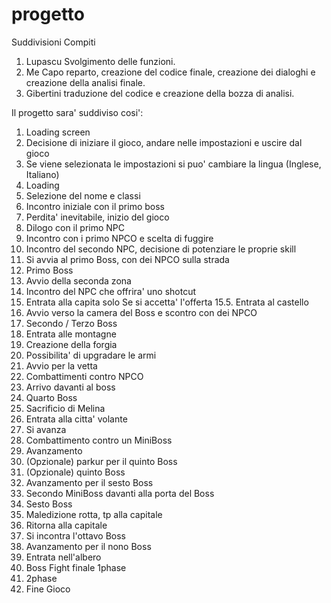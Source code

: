 # progetto
Suddivisioni Compiti
1. Lupascu Svolgimento delle funzioni.
2. Me Capo reparto, creazione del codice finale, creazione dei dialoghi e creazione
   della analisi finale.
3. Gibertini traduzione del codice e creazione della bozza di analisi.

Il progetto sara' suddiviso cosi':
1. Loading screen
2. Decisione di iniziare il gioco, andare nelle impostazioni e uscire dal gioco
3. Se viene selezionata le impostazioni si puo' cambiare la lingua (Inglese, Italiano)
4. Loading
5. Selezione del nome e classi
6. Incontro iniziale con il primo boss
7. Perdita' inevitabile, inizio del gioco
8. Dilogo con il primo NPC
9. Incontro con i primo NPCO e scelta di fuggire
10. Incontro del secondo NPC, decisione di potenziare le proprie skill
11. Si avvia al primo Boss, con dei NPCO sulla strada
12. Primo Boss
13. Avvio della seconda zona
14. Incontro del NPC che offrira' uno shotcut
15. Entrata alla capita solo Se si accetta' l'offerta
15.5. Entrata al castello
16. Avvio verso la camera del Boss e scontro con dei NPCO
17. Secondo / Terzo Boss
18. Entrata alle montagne
19. Creazione della forgia
20. Possibilita' di upgradare le armi
21. Avvio per la vetta
22. Combattimenti contro NPCO
23. Arrivo davanti al boss
24. Quarto Boss
25. Sacrificio di Melina
26. Entrata alla citta' volante
27. Si avanza
28. Combattimento contro un MiniBoss
29. Avanzamento
30. (Opzionale) parkur per il quinto Boss
31. (Opzionale) quinto Boss
32. Avanzamento per il sesto Boss
33. Secondo MiniBoss davanti alla porta del Boss
34. Sesto Boss
35. Maledizione rotta, tp alla capitale
36. Ritorna alla capitale
37. Si incontra l'ottavo Boss
38. Avanzamento per il nono Boss
39. Entrata nell'albero
40. Boss Fight finale 1phase
41. 2phase
42. Fine Gioco
